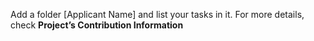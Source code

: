 Add a folder [Applicant Name] and list your tasks in it.
For more details, check **Project’s Contribution Information**
